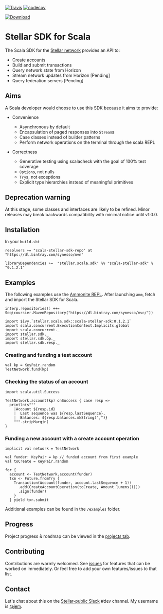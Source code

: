 [![Travis](https://travis-ci.org/Synesso/scala-stellar-sdk.svg?branch=master)](https://travis-ci.org/Synesso/scala-stellar-sdk)
[![codecov](https://codecov.io/gh/Synesso/scala-stellar-sdk/branch/master/graph/badge.svg)](https://codecov.io/gh/Synesso/scala-stellar-sdk)

[![Download](https://api.bintray.com/packages/synesso/mvn/scala-stellar-sdk/images/download.svg)](https://bintray.com/synesso/mvn/scala-stellar-sdk/_latestVersion)

# Stellar SDK for Scala

The Scala SDK for the [Stellar network](https://www.stellar.org/) provides an API to:

* Create accounts
* Build and submit transactions
* Query network state from Horizon
* Stream network updates from Horizon [Pending]
* Query federation servers [Pending]


## Aims

A Scala developer would choose to use this SDK because it aims to provide:

* Convenience
  * Asynchronous by default
  * Encapsulation of paged responses into `Stream`s
  * Case classes instead of builder patterns
  * Perform network operations on the terminal through the scala REPL

* Correctness
  * Generative testing using scalacheck with the goal of 100% test coverage
  * `Option`s, not nulls
  * `Try`s, not exceptions
  * Explicit type hierarchies instead of meaningful primitives


## Deprecation warning

At this stage, some classes and interfaces are likely to be refined. Minor releases may break backwards compatibility
with minimal notice until v1.0.0.


## Installation

In your `build.sbt`

```
resolvers += "scala-stellar-sdk-repo" at "https://dl.bintray.com/synesso/mvn"

libraryDependencies +=  "stellar.scala.sdk" %% "scala-stellar-sdk" % "0.1.2.1"
```

## Examples

The following examples use the [Ammonite REPL](http://ammonite.io/). After launching `amm`, fetch and import the
Stellar SDK for Scala.

```
interp.repositories() ++= Seq(coursier.MavenRepository("https://dl.bintray.com/synesso/mvn/"))

import $ivy.`stellar.scala.sdk::scala-stellar-sdk:0.1.2.1`
import scala.concurrent.ExecutionContext.Implicits.global
import scala.concurrent._
import stellar.sdk._
import stellar.sdk.op._
import stellar.sdk.resp._
```

### Creating and funding a test account

```
val kp = KeyPair.random
TestNetwork.fund(kp)
```

### Checking the status of an account

```
import scala.util.Success

TestNetwork.account(kp) onSuccess { case resp =>
  println(s"""
    |Account ${resp.id}
    |  Last sequence was ${resp.lastSequence}.
    |  Balances: ${resp.balances.mkString(",")}
    """.stripMargin)
}
```

### Funding a new account with a create account operation

```
implicit val network = TestNetwork

val funder: KeyPair = kp // funded account from first example
val toCreate = KeyPair.random

for {
  account <- TestNetwork.account(funder)
  txn <- Future.fromTry {
    Transaction(Account(funder, account.lastSequence + 1))
      .add(CreateAccountOperation(toCreate, Amount.lumens(1)))
      .sign(funder)
    }
  } yield txn.submit
```

Additional examples can be found in the `/examples` folder.



## Progress

Project progress & roadmap can be viewed in the [projects tab](https://github.com/Synesso/scala-stellar-sdk/projects).

## Contributing

Contributions are warmly welcomed. See [issues](https://github.com/Synesso/scala-stellar-sdk/issues) for features that can be worked on immediately. Or feel free to add your own features/issues to that list. 

## Contact

Let's chat about this on the [Stellar-public Slack](https://stellar-public.slack.com/) #dev channel. My username is [@jem](https://keybase.io/jem).
